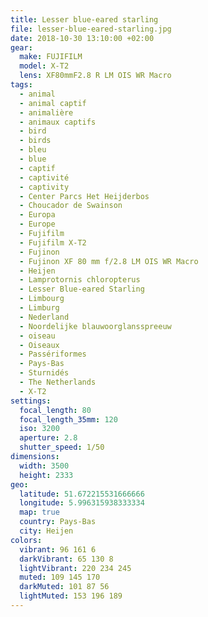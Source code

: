 ```yaml
---
title: Lesser blue-eared starling
file: lesser-blue-eared-starling.jpg
date: 2018-10-30 13:10:00 +02:00
gear:
  make: FUJIFILM
  model: X-T2
  lens: XF80mmF2.8 R LM OIS WR Macro
tags:
  - animal
  - animal captif
  - animalière
  - animaux captifs
  - bird
  - birds
  - bleu
  - blue
  - captif
  - captivité
  - captivity
  - Center Parcs Het Heijderbos
  - Choucador de Swainson
  - Europa
  - Europe
  - Fujifilm
  - Fujifilm X-T2
  - Fujinon
  - Fujinon XF 80 mm f/2.8 LM OIS WR Macro
  - Heijen
  - Lamprotornis chloropterus
  - Lesser Blue-eared Starling
  - Limbourg
  - Limburg
  - Nederland
  - Noordelijke blauwoorglansspreeuw
  - oiseau
  - Oiseaux
  - Passériformes
  - Pays-Bas
  - Sturnidés
  - The Netherlands
  - X-T2
settings:
  focal_length: 80
  focal_length_35mm: 120
  iso: 3200
  aperture: 2.8
  shutter_speed: 1/50
dimensions:
  width: 3500
  height: 2333
geo:
  latitude: 51.672215531666666
  longitude: 5.996315938333334
  map: true
  country: Pays-Bas
  city: Heijen
colors:
  vibrant: 96 161 6
  darkVibrant: 65 130 8
  lightVibrant: 220 234 245
  muted: 109 145 170
  darkMuted: 101 87 56
  lightMuted: 153 196 189
---
```



